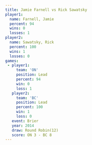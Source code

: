 ```yaml
---
title: Jamie Farnell vs Rick Sawatsky
player1:              
  name: Farnell, Jamie
  percent: 94         
  wins: 0             
  losses: 1           
player2:              
  name: Sawatsky, Rick
  percent: 100        
  wins: 1             
  losses: 0           
games:
 - player1:        
     team: 'ON'    
     position: Lead
     percent: 94   
     win: 0        
     loss: 1       
   player2:        
     team: 'BC'    
     position: Lead
     percent: 100  
     win: 1        
     loss: 0       
   event: Brier         
   year: 2014           
   draw: Round Robin(12)
   score: ON 3 - BC 8   
---
```


